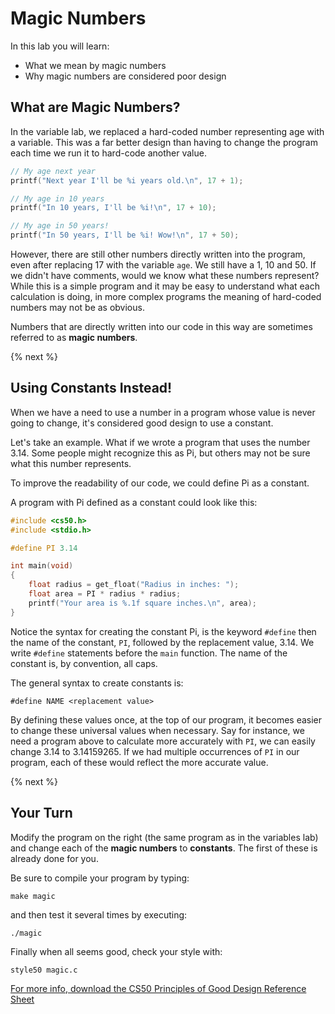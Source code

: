 # Magic Numbers

In this lab you will learn:

- What we mean by magic numbers
- Why magic numbers are considered poor design

## What are Magic Numbers?

In the variable lab, we replaced a hard-coded number representing age with a variable. This was a far better design than having to change the program each time we run it to hard-code another value.

```c
// My age next year
printf("Next year I'll be %i years old.\n", 17 + 1);

// My age in 10 years
printf("In 10 years, I'll be %i!\n", 17 + 10);

// My age in 50 years!
printf("In 50 years, I'll be %i! Wow!\n", 17 + 50);
```

However, there are still other numbers directly written into the program, even after replacing 17 with the variable `age`. We still have a 1, 10 and 50. If we didn't have comments, would we know what these numbers represent? While this is a simple program and it may be easy to understand what each calculation is doing, in more complex programs the meaning of hard-coded numbers may not be as obvious.

Numbers that are directly written into our code in this way are sometimes referred to as **magic numbers**.

{% next %}

## Using Constants Instead!

When we have a need to use a number in a program whose value is never going to change, it's considered good design to use a constant.

Let's take an example. What if we wrote a program that uses the number 3.14. Some people might recognize this as Pi, but others may not be sure what this number represents.

To improve the readability of our code, we could define Pi as a constant.

A program with Pi defined as a constant could look like this:

```c
#include <cs50.h>
#include <stdio.h>

#define PI 3.14

int main(void)
{
    float radius = get_float("Radius in inches: ");
    float area = PI * radius * radius;
    printf("Your area is %.1f square inches.\n", area);
}
```

Notice the syntax for creating the constant Pi, is the keyword `#define` then the name of the constant, `PI`, followed by the replacement value, 3.14. We write `#define` statements before the `main` function. The name of the constant is, by convention, all caps.

The general syntax to create constants is:

```
#define NAME <replacement value>
```

By defining these values once, at the top of our program, it becomes easier to change these universal values when necessary. Say for instance, we need a program above to calculate more accurately with `PI`, we can easily change 3.14 to 3.14159265. If we had multiple occurrences of `PI` in our program, each of these would reflect the more accurate value.

{% next %}

## Your Turn

Modify the program on the right (the same program as in the variables lab) and change each of the **magic numbers** to **constants**. The first of these is already done for you.

Be sure to compile your program by typing:

```
make magic
```

and then test it several times by executing:

```
./magic
```

Finally when all seems good, check your style with:

```
style50 magic.c
```

[For more info, download the CS50 Principles of Good Design Reference Sheet](https://cs50.harvard.edu/ap/2020/assets/pdfs/principles_of_good_design.pdf)
